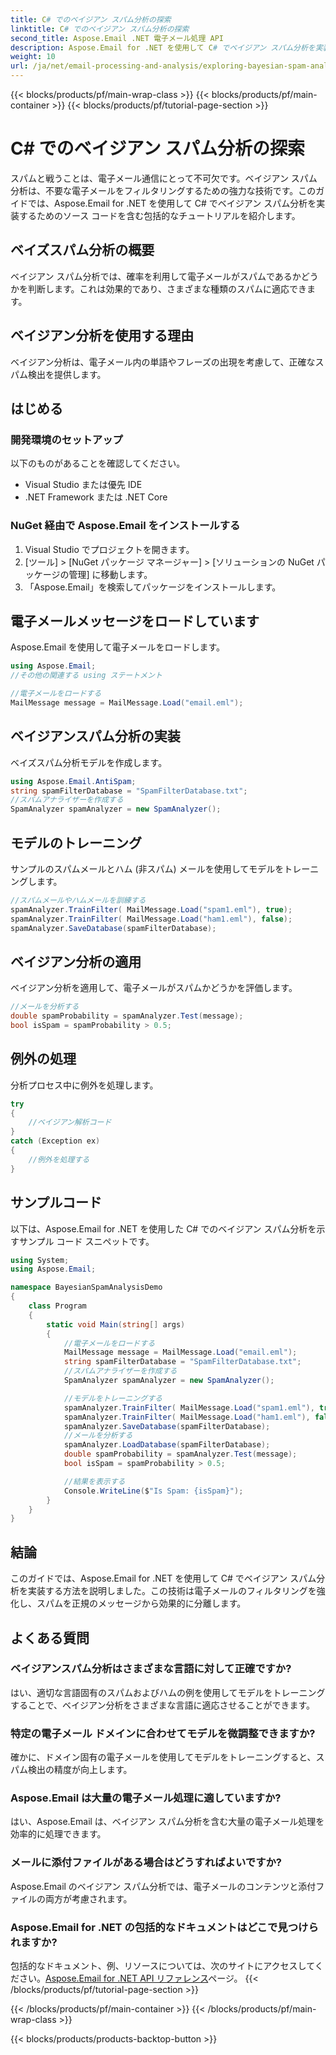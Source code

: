 ```yaml
---
title: C# でのベイジアン スパム分析の探索
linktitle: C# でのベイジアン スパム分析の探索
second_title: Aspose.Email .NET 電子メール処理 API
description: Aspose.Email for .NET を使用して C# でベイジアン スパム分析を実装します。正確なメールフィルタリング。ステップバイステップのガイドとコード。
weight: 10
url: /ja/net/email-processing-and-analysis/exploring-bayesian-spam-analysis-in-csharp/
---
```


{{< blocks/products/pf/main-wrap-class >}}
{{< blocks/products/pf/main-container >}}
{{< blocks/products/pf/tutorial-page-section >}}

# C# でのベイジアン スパム分析の探索


スパムと戦うことは、電子メール通信にとって不可欠です。ベイジアン スパム分析は、不要な電子メールをフィルタリングするための強力な技術です。このガイドでは、Aspose.Email for .NET を使用して C# でベイジアン スパム分析を実装するためのソース コードを含む包括的なチュートリアルを紹介します。

## ベイズスパム分析の概要

ベイジアン スパム分析では、確率を利用して電子メールがスパムであるかどうかを判断します。これは効果的であり、さまざまな種類のスパムに適応できます。

## ベイジアン分析を使用する理由

ベイジアン分析は、電子メール内の単語やフレーズの出現を考慮して、正確なスパム検出を提供します。

## はじめる

### 開発環境のセットアップ

以下のものがあることを確認してください。
- Visual Studio または優先 IDE
- .NET Framework または .NET Core

### NuGet 経由で Aspose.Email をインストールする

1. Visual Studio でプロジェクトを開きます。
2. [ツール] > [NuGet パッケージ マネージャー] > [ソリューションの NuGet パッケージの管理] に移動します。
3. 「Aspose.Email」を検索してパッケージをインストールします。

## 電子メールメッセージをロードしています

Aspose.Email を使用して電子メールをロードします。

```csharp
using Aspose.Email;
//その他の関連する using ステートメント

//電子メールをロードする
MailMessage message = MailMessage.Load("email.eml");
```

## ベイジアンスパム分析の実装

ベイズスパム分析モデルを作成します。

```csharp
using Aspose.Email.AntiSpam;
string spamFilterDatabase = "SpamFilterDatabase.txt";
//スパムアナライザーを作成する
SpamAnalyzer spamAnalyzer = new SpamAnalyzer();
```

## モデルのトレーニング

サンプルのスパムメールとハム (非スパム) メールを使用してモデルをトレーニングします。

```csharp
//スパムメールやハムメールを訓練する
spamAnalyzer.TrainFilter( MailMessage.Load("spam1.eml"), true);
spamAnalyzer.TrainFilter( MailMessage.Load("ham1.eml"), false);
spamAnalyzer.SaveDatabase(spamFilterDatabase);
```

## ベイジアン分析の適用

ベイジアン分析を適用して、電子メールがスパムかどうかを評価します。

```csharp
//メールを分析する
double spamProbability = spamAnalyzer.Test(message);
bool isSpam = spamProbability > 0.5;
```

## 例外の処理

分析プロセス中に例外を処理します。

```csharp
try
{
    //ベイジアン解析コード
}
catch (Exception ex)
{
    //例外を処理する
}
```

## サンプルコード

以下は、Aspose.Email for .NET を使用した C# でのベイジアン スパム分析を示すサンプル コード スニペットです。

```csharp
using System;
using Aspose.Email;

namespace BayesianSpamAnalysisDemo
{
    class Program
    {
        static void Main(string[] args)
        {
            //電子メールをロードする
            MailMessage message = MailMessage.Load("email.eml");
			string spamFilterDatabase = "SpamFilterDatabase.txt";
            //スパムアナライザーを作成する
            SpamAnalyzer spamAnalyzer = new SpamAnalyzer();

            //モデルをトレーニングする
			spamAnalyzer.TrainFilter( MailMessage.Load("spam1.eml"), true);
			spamAnalyzer.TrainFilter( MailMessage.Load("ham1.eml"), false);
			spamAnalyzer.SaveDatabase(spamFilterDatabase);
            //メールを分析する
			spamAnalyzer.LoadDatabase(spamFilterDatabase);
            double spamProbability = spamAnalyzer.Test(message);
            bool isSpam = spamProbability > 0.5;

            //結果を表示する
            Console.WriteLine($"Is Spam: {isSpam}");
        }
    }
}
```

## 結論

このガイドでは、Aspose.Email for .NET を使用して C# でベイジアン スパム分析を実装する方法を説明しました。この技術は電子メールのフィルタリングを強化し、スパムを正規のメッセージから効果的に分離します。

## よくある質問

### ベイジアンスパム分析はさまざまな言語に対して正確ですか?

はい、適切な言語固有のスパムおよびハムの例を使用してモデルをトレーニングすることで、ベイジアン分析をさまざまな言語に適応させることができます。

### 特定の電子メール ドメインに合わせてモデルを微調整できますか?

確かに、ドメイン固有の電子メールを使用してモデルをトレーニングすると、スパム検出の精度が向上します。

### Aspose.Email は大量の電子メール処理に適していますか?

はい、Aspose.Email は、ベイジアン スパム分析を含む大量の電子メール処理を効率的に処理できます。

### メールに添付ファイルがある場合はどうすればよいですか?

Aspose.Email のベイジアン スパム分析では、電子メールのコンテンツと添付ファイルの両方が考慮されます。

### Aspose.Email for .NET の包括的なドキュメントはどこで見つけられますか?

包括的なドキュメント、例、リソースについては、次のサイトにアクセスしてください。[Aspose.Email for .NET API リファレンス](https://reference.aspose.com/email/net)ページ。
{{< /blocks/products/pf/tutorial-page-section >}}

{{< /blocks/products/pf/main-container >}}
{{< /blocks/products/pf/main-wrap-class >}}

{{< blocks/products/products-backtop-button >}}
